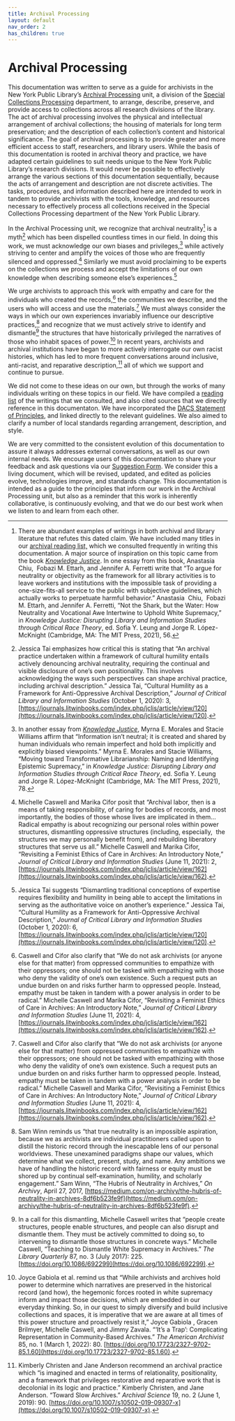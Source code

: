 ```yaml
---
title: Archival Processing
layout: default
nav_order: 2
has_children: true
---
```


# Archival Processing

This documentation was written to serve as a guide for archivists in the New York Public Library’s [Archival Processing](https://sites.google.com/nypl.org/specialcollections/special-collections-processing/archival-processing) unit, a division of the [Special Collections Processing](https://sites.google.com/nypl.org/specialcollections/special-collections-processing) department, to arrange, describe, preserve, and provide access to collections across all research divisions of the library. The act of archival processing involves the physical and intellectual arrangement of archival collections; the housing of materials for long term preservation; and the description of each collection’s content and historical significance. The goal of archival processing is to provide greater and more efficient access to staff, researchers, and library users. While the basis of this documentation is rooted in archival theory and practice, we have adapted certain guidelines to suit needs unique to the New York Public Library’s research divisions. It would never be possible to effectively arrange the various sections of this documentation sequentially, because the acts of arrangement and description are not discrete activities. The tasks, procedures, and information described here are intended to work in tandem to provide archivists with the tools, knowledge, and resources necessary to effectively process all collections received in the Special Collections Processing department of the New York Public Library. 

In the Archival Processing unit, we recognize that archival neutrality[^1] is a myth[^2] which has been dispelled countless times in our field. In doing this work, we must acknowledge our own biases and privileges,[^3] while actively striving to center and amplify the voices of those who are frequently silenced and oppressed.[^4] Similarly we must avoid proclaiming to be experts on the collections we process and accept the limitations of our own knowledge when describing someone else’s experiences.[^5] 

We urge archivists to approach this work with empathy and care for the individuals who created the records,[^6] the communities we describe, and the users who will access and use the materials.[^7] We must always consider the ways in which our own experiences invariably influence our descriptive practices,[^8] and recognize that we must actively strive to identify and dismantle[^9] the structures that have historically privileged the narratives of those who inhabit spaces of power.[^10] In recent years, archivists and archival institutions have began to more actively interrogate our own racist histories, which has led to more frequent conversations around inclusive, anti-racist, and reparative description,[^11] all of which we support and continue to pursue.

We did not come to these ideas on our own, but through the works of many individuals writing on these topics in our field. We have compiled a [reading list](https://docs.google.com/spreadsheets/d/1WI9bAG8KKPd9Y8RFm4xYzAPRc_LLUKFg9uJXu_2ZCDE/edit#gid=439850663) of the writings that we consulted, and also cited sources that we directly reference in this documentaton. We have incorporated the [DACS Statement of Principles](https://saa-ts-dacs.github.io/dacs/04_statement_of_principles.html), and linked directly to the relevant guidelines. We also aimed to clarify a number of local standards regarding arrangement, description, and style. 

We are very committed to the consistent evolution of this documentation to assure it always addresses external conversations, as well as our own internal needs. We encourage users of this documentation to share your feedback and ask questions via our [Suggestion Form](https://forms.gle/Kdnyxw2Md42qdimb6). We consider this a living document, which will be revised, updated, and edited as policies evolve, technologies improve, and standards change. This documentation is intended as a guide to the principles that inform our work in the Archival Processing unit, but also as a reminder that this work is inherently collaborative, is continuously evolving, and that we do our best work when we listen to and learn from each other. 

[^1]: There are abundant examples of writings in both archival and library literature that refutes this dated claim. We have included many titles in our [archival reading list,](https://docs.google.com/spreadsheets/d/1WI9bAG8KKPd9Y8RFm4xYzAPRc_LLUKFg9uJXu_2ZCDE/edit#gid=439850663) which we consulted frequently in writing this documentation. A major source of inspiration on this topic came from the book [_Knowledge Justice_](https://mitpress.mit.edu/books/knowledge-justice). In one essay from this book, Anastasia  Chiu,  Fobazi M. Ettarh, and Jennifer A. Ferretti write that “To argue for neutrality or objectivity as the framework for all library activities is to leave workers and institutions with the impossible task of providing a one-size-fits-all service to the public with subjective guidelines, which actually works to perpetuate harmful behavior.” Anastasia  Chiu,  Fobazi M. Ettarh, and Jennifer A. Ferretti, “Not the Shark, but the Water: How Neutrality and Vocational Awe Intertwine to Uphold White Supremacy,” in _Knowledge Justice: Disrupting Library and Information Studies through Critical Race Theory_, ed. Sofia Y. Leung and Jorge R. López-McKnight (Cambridge, MA: The MIT Press, 2021), 56.

[^2]: Jessica Tai emphasizes how critical this is stating that “An archival practice undertaken within a framework of cultural humility entails actively denouncing archival neutrality, requiring the continual and visible disclosure of one’s own positionality. This involves acknowledging the ways such perspectives can shape archival practice, including archival description.” Jessica Tai, “Cultural Humility as a Framework for Anti-Oppressive Archival Description,” _Journal of Critical Library and Information Studies_ (October 1, 2020): 3, [https://journals.litwinbooks.com/index.php/jclis/article/view/120](https://journals.litwinbooks.com/index.php/jclis/article/view/120).

[^3]: In another essay from [_Knowledge Justice_](https://mitpress.mit.edu/books/knowledge-justice), Myrna E. Morales and Stacie Williams affirm that “Information isn’t neutral; it is created and shared by human individuals who remain imperfect and hold both implicitly and explicitly biased viewpoints.” Myrna E. Morales and Stacie Williams, “Moving toward Transformative Librarianship: Naming and Identifying Epistemic Supremacy,” in _Knowledge Justice: Disrupting Library and Information Studies through Critical Race Theory_, ed. Sofia Y. Leung and Jorge R. López-McKnight (Cambridge, MA: The MIT Press, 2021), 78.

[^4]: Michelle Caswell and Marika Cifor posit that “Archival labor, then is a means of taking responsibility, of caring for bodies of records, and most importantly, the bodies of those whose lives are implicated in them…Radical empathy is about recognizing our personal roles within power structures, dismantling oppressive structures (including, especially,  the structures we may personally benefit from), and rebuilding liberatory structures that serve us all.” Michelle Caswell and Marika Cifor, “Revisiting a Feminist Ethics of Care in Archives: An Introductory Note,” _Journal of Critical Library and Information Studies_ (June 11, 2021): 2, [https://journals.litwinbooks.com/index.php/jclis/article/view/162](https://journals.litwinbooks.com/index.php/jclis/article/view/162).

[^5]: Jessica Tai suggests “Dismantling traditional conceptions of expertise requires flexibility and humility in being able to accept the limitations in serving as the authoritative voice on another’s experience.” Jessica Tai, “Cultural Humility as a Framework for Anti-Oppressive Archival Description,” _Journal of Critical Library and Information Studies_  (October 1, 2020): 6, [https://journals.litwinbooks.com/index.php/jclis/article/view/120](https://journals.litwinbooks.com/index.php/jclis/article/view/120).

[^6]: Caswell and Cifor also clarify that “We do not ask archivists (or anyone else for that matter) from oppressed communities to empathize with their oppressors; one should not be tasked with empathizing with those who deny the validity of one’s own existence. Such a request puts an undue burden on and risks further harm to oppressed people. Instead, empathy must be taken in tandem with a power analysis in order to be radical.” Michelle Caswell and Marika Cifor, “Revisiting a Feminist Ethics of Care in Archives: An Introductory Note,” _Journal of Critical Library and Information Studies_ (June 11, 2021): 4, [https://journals.litwinbooks.com/index.php/jclis/article/view/162](https://journals.litwinbooks.com/index.php/jclis/article/view/162).

[^7]: Caswell and Cifor also clarify that “We do not ask archivists (or anyone else for that matter) from oppressed communities to empathize with their oppressors; one should not be tasked with empathizing with those who deny the validity of one’s own existence. Such a request puts an undue burden on and risks further harm to oppressed people. Instead, empathy must be taken in tandem with a power analysis in order to be radical.” Michelle Caswell and Marika Cifor, “Revisiting a Feminist Ethics of Care in Archives: An Introductory Note,” _Journal of Critical Library and Information Studies_ (June 11, 2021): 4, [https://journals.litwinbooks.com/index.php/jclis/article/view/162](https://journals.litwinbooks.com/index.php/jclis/article/view/162).

[^8]: Sam Winn reminds us “that true neutrality is an impossible aspiration, because we as archivists are individual practitioners called upon to distill the historic record through the inescapable lens of our personal worldviews. These unexamined paradigms shape our values, which determine what we collect, present, study, and name. Any ambitions we have of handling the historic record with fairness or equity must be shored up by continual self-examination, humility, and scholarly engagement.” Sam Winn, “The Hubris of Neutrality in Archives,” _On Archivy_, April 27, 2017, [https://medium.com/on-archivy/the-hubris-of-neutrality-in-archives-8df6b523fe9f](https://medium.com/on-archivy/the-hubris-of-neutrality-in-archives-8df6b523fe9f).

[^9]: In a call for this dismantling, Michelle Caswell writes that “people create structures, people enable structures, and people can also disrupt and dismantle them. They must be actively committed to doing so, to intervening to dismantle those structures in concrete ways.” Michelle Caswell, “Teaching to Dismantle White Supremacy in Archives.” _The Library Quarterly_ 87, no. 3 (July 2017): 225. [https://doi.org/10.1086/692299](https://doi.org/10.1086/692299).

[^10]: Joyce Gabiola et al. remind us that “While archivists and archives hold power to determine which narratives are preserved in the historical record (and how), the hegemonic forces rooted in white supremacy inform and impact those decisions, which are embedded in our everyday thinking. So, in our quest to simply diversify and build inclusive collections and spaces, it is imperative that we are aware at all times of this power structure and proactively resist it,” Joyce Gabiola , Gracen Brilmyer, Michelle Caswell, and Jimmy Zavala. “‘It’s a Trap’: Complicating Representation in Community-Based Archives.” _The American Archivist_ 85, no. 1 (March 1, 2022): 80. [https://doi.org/10.17723/2327-9702-85.1.60](https://doi.org/10.17723/2327-9702-85.1.60).

[^11]: Kimberly Christen and Jane Anderson recommend an archival practice which “is imagined and enacted in terms of relationality, positionality, and a framework that privileges restorative and reparative work that is decolonial in its logic and practice.” Kimberly Christen, and Jane Anderson. “Toward Slow Archives.” _Archival Science_ 19, no. 2 (June 1, 2019): 90. [https://doi.org/10.1007/s10502-019-09307-x](https://doi.org/10.1007/s10502-019-09307-x).


